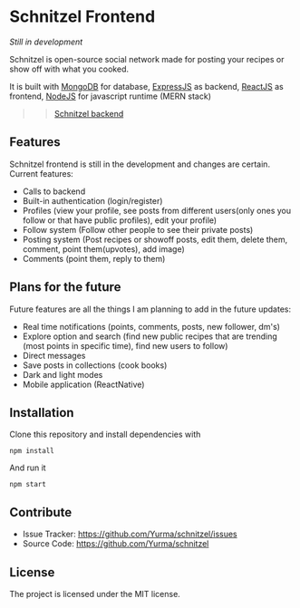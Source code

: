 # Schnitzel Frontend
*Still in development*

Schnitzel is open-source social network made for posting your recipes or show off with what you cooked.

It is built with [MongoDB](https://www.mongodb.com/) for database, [ExpressJS](https://github.com/expressjs/express) as backend, [ReactJS](https://github.com/facebook/react) as frontend, [NodeJS](https://github.com/nodejs/node) for javascript runtime (MERN stack)

>> [Schnitzel backend](https://github.com/Yurma/schnitzel_backend)

Features
--------

Schnitzel frontend is still in the development and changes are certain. Current features:

- Calls to backend
- Built-in authentication (login/register)
- Profiles (view your profile, see posts from different users(only ones you follow or that have public profiles), edit your profile)
- Follow system (Follow other people to see their private posts)
- Posting system (Post recipes or showoff posts, edit them, delete them, comment, point them(upvotes), add image)
- Comments (point them, reply to them)


Plans for the future
---------------

Future features are all the things I am planning to add in the future updates:

 - Real time notifications (points, comments, posts, new follower, dm's)
 - Explore option and search (find new public recipes that are trending (most points in specific time), find new users to follow)
 - Direct messages
 - Save posts in collections (cook books)
 - Dark and light modes
 - Mobile application (ReactNative)


Installation
------------

Clone this repository and install dependencies with 

`npm install`

And run it

`npm start`

Contribute
----------

- Issue Tracker: https://github.com/Yurma/schnitzel/issues
- Source Code: https://github.com/Yurma/schnitzel

License
-------

The project is licensed under the MIT license.
